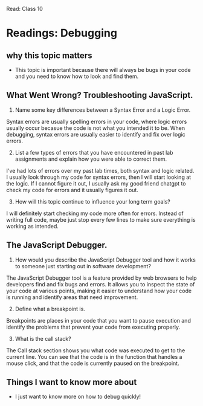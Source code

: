 Read: Class 10

# Readings: Debugging

## why this topic matters

- This topic is important because there will always be bugs in your code and you need to know how to look and find them. 

## What Went Wrong? Troubleshooting JavaScript.

1. Name some key differences between a Syntax Error and a Logic Error.


Syntax errors are usually spelling errors in your code, where logic errors usually occur becasue the code is not what you intended it to be. When debugging, syntax errors are usually easier to identify and fix over logic errors. 


2. List a few types of errors that you have encountered in past lab assignments and explain how you were able to correct them.


I've had lots of errors over my past lab times, both syntax and logic related. I usually look through my code for syntax errors, then I will start looking at the logic. If I cannot figure it out, I usually ask my good friend chatgpt to check my code for errors and it usually figures it out. 


3. How will this topic continue to influence your long term goals?


I will definitely start checking my code more often for errors. Instead of writing full code, maybe just stop every few lines to make sure everything is working as intended. 


## The JavaScript Debugger.

1. How would you describe the JavaScript Debugger tool and how it works to someone just starting out in software development?


The JavaScript Debugger tool is a feature provided by web browsers to help developers find and fix bugs and errors. It allows you to inspect the state of your code at various points, making it easier to understand how your code is running and identify areas that need improvement.


2. Define what a breakpoint is.


Breakpoints are places in your code that you want to pause execution and identify the problems that prevent your code from executing properly. 


3. What is the call stack?


The Call stack section shows you what code was executed to get to the current line. You can see that the code is in the function that handles a mouse click, and that the code is currently paused on the breakpoint.


## Things I want to know more about

- I just want to know more on how to debug quickly!